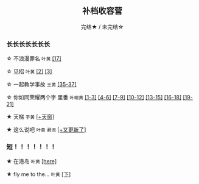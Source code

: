## <center> 补档收容营</center>
<center> 完结★ / 未完结☆ </center>

### 长长长长长长长

☆ 不浪漫罪名 `叶黄`  <a href="https://write.as/ayunn/bu-lang-man-zui-ming-17" target="_blank">[17]</a>

☆ 见招 `叶黄`  <a href="https://write.as/ayunn/jian-zhao-2" target="_blank">[2]</a>  <a href="https://write.as/ayunn/jian-zhao-3" target="_blank">[3]</a> 

☆ 一起教学事故 `王黄` <a href="https://write.as/ayunn/qi-jiao-xue-shi-gu-353637" target="_blank">[35-37]</a>

☆ 你如同荣耀两个字 里番 `叶喻黄`   <a href="https://write.as/ayunn/san-jiao-123" target="_blank">[1-3]</a> <a href="https://write.as/ayunn/san-jiao-456" target="_blank">[4-6]</a> <a href="https://write.as/ayunn/san-jiao-789" target="_blank">[7-9]</a> <a href="https://write.as/ayunn/san-jiao-101112" target="_blank">[10-12]</a> <a href="https://write.as/ayunn/san-jiao-131415" target="_blank">[13-15]</a> <a href="https://write.as/ayunn/san-jiao-161718" target="_blank">[16-18]</a> <a href="https://write.as/ayunn/san-jiao-192021" target="_blank">[19-21]</a>

★ 天梯 `于黄`  <a href="https://write.as/ayunn/tian-chuang" target="_blank">[+天窗]</a>

★ 这么说吧 `叶黄` `君流`   <a href="https://write.as/ayunn/you-geng-xin-liao" target="_blank">[+又更新了]</a>

### 短！！！！！！！
★ 在港岛 `叶黄`   <a href="https://write.as/ayunn/zai-gang-dao" target="_blank">[here]</a>

★ fly me to the... `叶黄`   <a href="https://write.as/ayunn/fly-me-to-the" target="_blank">[下]</a>

```updating202003031310
```
